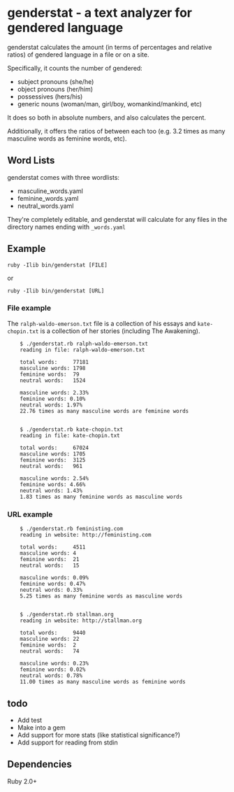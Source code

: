 genderstat - a text analyzer for gendered language
===
genderstat calculates the amount (in terms of percentages and relative ratios) of gendered language in a file or on a site.

Specifically, it counts the number of gendered:
- subject pronouns (she/he)
- object pronouns (her/him)
- possessives (hers/his)
- generic nouns (woman/man, girl/boy, womankind/mankind, etc)

It does so both in absolute numbers, and also calculates the percent.

Additionally, it offers the ratios of between each too (e.g. 3.2 times as many
masculine words as feminine words, etc).

Word Lists
---
genderstat comes with three wordlists:
- masculine_words.yaml
- feminine_words.yaml
- neutral_words.yaml

They're completely editable, and genderstat will calculate for any files in the
directory names ending with ```_words.yaml```


Example
-------
`ruby -Ilib bin/genderstat [FILE]`

or

`ruby -Ilib bin/genderstat [URL]`


### File example ###

The `ralph-waldo-emerson.txt` file is a collection of his essays and `kate-chopin.txt` is a collection of her stories (including The Awakening).
```
    $ ./genderstat.rb ralph-waldo-emerson.txt
    reading in file: ralph-waldo-emerson.txt

    total words:     77181
    masculine words: 1798
    feminine words:  79
    neutral words:   1524

    masculine words: 2.33%
    feminine words: 0.10%
    neutral words: 1.97%
    22.76 times as many masculine words are feminine words


    $ ./genderstat.rb kate-chopin.txt
    reading in file: kate-chopin.txt

    total words:     67024
    masculine words: 1705
    feminine words:  3125
    neutral words:   961

    masculine words: 2.54%
    feminine words: 4.66%
    neutral words: 1.43%
    1.83 times as many feminine words as masculine words
```


### URL example ###
```
    $ ./genderstat.rb feministing.com
    reading in website: http://feministing.com

    total words:     4511
    masculine words: 4
    feminine words:  21
    neutral words:   15

    masculine words: 0.09%
    feminine words: 0.47%
    neutral words: 0.33%
    5.25 times as many feminine words as masculine words


    $ ./genderstat.rb stallman.org
    reading in website: http://stallman.org

    total words:     9440
    masculine words: 22
    feminine words:  2
    neutral words:   74

    masculine words: 0.23%
    feminine words: 0.02%
    neutral words: 0.78%
    11.00 times as many masculine words as feminine words
```

todo
---
- Add test
- Make into a gem
- Add support for more stats (like statistical significance?)
- Add support for reading from stdin

Dependencies
------------
Ruby 2.0+

